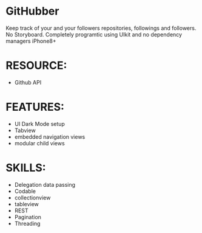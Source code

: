 # GitHubber
Keep track of your and your followers repositories, followings and followers.
No Storyboard. Completely programtic using UIkit and no dependency managers
iPhone8+

# RESOURCE:
- Github API

# FEATURES: 
- UI Dark Mode setup
- Tabview
- embedded navigation views 
- modular child views

# SKILLS:
- Delegation data passing
- Codable
- collectionview 
- tableview
- REST
- Pagination
- Threading







